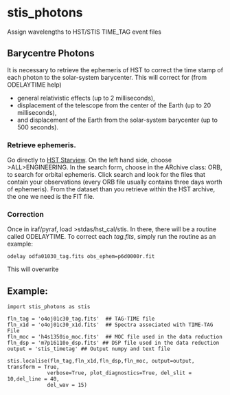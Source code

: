 # stis_photons
Assign wavelengths to HST/STIS TIME_TAG event files

## Barycentre Photons
It is necessary to retrieve the ephemeris of HST to correct the time stamp
of each photon to the solar-system barycenter. This will correct for (from
ODELAYTIME help)
* general relativistic effects (up to 2 milliseconds),
* displacement of the telescope from the center of the Earth (up
    to 20 milliseconds),
* and displacement of the Earth from the solar-system barycenter
    (up to 500 seconds).

### Retrieve ephemeris.
Go directly to [HST Starview](https://starview.stsci.edu/web/). On the left hand
side, choose >ALL>ENGINEERING. In the search form, choose in the ARchive class:
ORB, to search for orbital ephemeris. Click search and look for the files that
contain your observations (every ORB file usually contains three days worth of
ephemeris). From the dataset than you retrieve within the HST archive, the one
we need is the FIT file.

### Correction
Once in iraf/pyraf, load >stdas/hst_cal/stis. In there, there will be a routine
called ODELAYTIME. To correct each _tag.fits_, simply run the routine as an 
example:

```
odelay odfa01030_tag.fits obs_ephem=p6d0000r.fit
```
This will overwrite

## Example:

 ```
 import stis_photons as stis

fln_tag = 'o4oj01c30_tag.fits'	## TAG-TIME file
fln_x1d = 'o4oj01c30_x1d.fits'	## Spectra associated with TIME-TAG File
fln_moc = 'h4s1350io_moc.fits'	## MOC file used in the data reduction
fln_dsp = 'm7p16110o_dsp.fits' ## DSP file used in the data reduction
output = 'stis_timetag'	## Output numpy and text file

stis.localise(fln_tag,fln_x1d,fln_dsp,fln_moc, output=output, transform = True,
              verbose=True, plot_diagnostics=True, del_slit = 10,del_line = 40,
              del_wav = 15)

```
